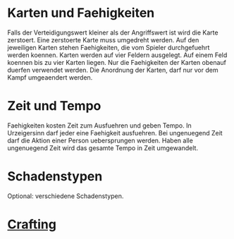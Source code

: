# Karten und Faehigkeiten
Falls der Verteidigungswert kleiner als der Angriffswert ist wird die Karte zerstoert.
Eine zerstoerte Karte muss umgedreht werden.
Auf den jeweiligen Karten stehen Faehigkeiten, die vom Spieler durchgefuehrt werden koennen.
Karten werden auf vier Feldern ausgelegt.
Auf einem Feld koennen bis zu vier Karten liegen.
Nur die Faehigkeiten der Karten obenauf duerfen verwendet werden.
Die Anordnung der Karten, darf nur vor dem Kampf umgeaendert werden.
# Zeit und Tempo
Faehigkeiten kosten Zeit zum Ausfuehren und geben Tempo.
In Urzeigersinn darf jeder eine Faehigkeit ausfuehren.
Bei ungenuegend Zeit darf die Aktion einer Person uebersprungen werden.
Haben alle ungenuegend Zeit wird das gesamte Tempo in Zeit umgewandelt.
# Schadenstypen
Optional: verschiedene Schadenstypen.
# [Crafting](./Rules4v4/Einfaches_Crafting.md)